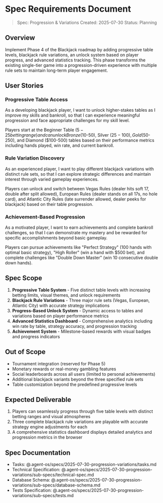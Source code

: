 # Spec Requirements Document

> Spec: Progression & Variations
> Created: 2025-07-30
> Status: Planning

## Overview

Implement Phase 4 of the Blackjack roadmap by adding progressive table levels, blackjack rule variations, an unlock system based on player progress, and advanced statistics tracking. This phase transforms the existing single-tier game into a progression-driven experience with multiple rule sets to maintain long-term player engagement.

## User Stories

### Progressive Table Access

As a developing blackjack player, I want to unlock higher-stakes tables as I improve my skills and bankroll, so that I can experience meaningful progression and face appropriate challenges for my skill level.

Players start at the Beginner Table ($5-25 betting range) and can unlock Bronze ($10-50), Silver ($25-100), Gold ($50-250), and Diamond ($100-500) tables based on their performance metrics including hands played, win rate, and current bankroll.

### Rule Variation Discovery

As an experienced player, I want to play different blackjack variations with distinct rule sets, so that I can explore strategic differences and maintain interest through varied gameplay experiences.

Players can unlock and switch between Vegas Rules (dealer hits soft 17, double after split allowed), European Rules (dealer stands on all 17s, no hole card), and Atlantic City Rules (late surrender allowed, dealer peeks for blackjack) based on their table progression.

### Achievement-Based Progression

As a motivated player, I want to earn achievements and complete bankroll challenges, so that I can demonstrate my mastery and be rewarded for specific accomplishments beyond basic gameplay.

Players can pursue achievements like "Perfect Strategy" (100 hands with optimal basic strategy), "High Roller" (win a hand with $500 bet), and complete challenges like "Double Down Master" (win 10 consecutive double down hands).

## Spec Scope

1. **Progressive Table System** - Five distinct table levels with increasing betting limits, visual themes, and unlock requirements
2. **Blackjack Rule Variations** - Three major rule sets (Vegas, European, Atlantic City) with accurate strategy implications
3. **Progress-Based Unlock System** - Dynamic access to tables and variations based on player performance metrics
4. **Advanced Statistics Dashboard** - Comprehensive analytics including win rate by table, strategy accuracy, and progression tracking
5. **Achievement System** - Milestone-based rewards with visual badges and progress indicators

## Out of Scope

- Tournament integration (reserved for Phase 5)
- Monetary rewards or real-money gambling features
- Social leaderboards across all users (limited to personal achievements)
- Additional blackjack variants beyond the three specified rule sets
- Table customization beyond the predefined progressive levels

## Expected Deliverable

1. Players can seamlessly progress through five table levels with distinct betting ranges and visual atmospheres
2. Three complete blackjack rule variations are playable with accurate strategy engine adjustments for each
3. A comprehensive statistics dashboard displays detailed analytics and progression metrics in the browser

## Spec Documentation

- Tasks: @.agent-os/specs/2025-07-30-progression-variations/tasks.md
- Technical Specification: @.agent-os/specs/2025-07-30-progression-variations/sub-specs/technical-spec.md
- Database Schema: @.agent-os/specs/2025-07-30-progression-variations/sub-specs/database-schema.md
- Tests Specification: @.agent-os/specs/2025-07-30-progression-variations/sub-specs/tests.md